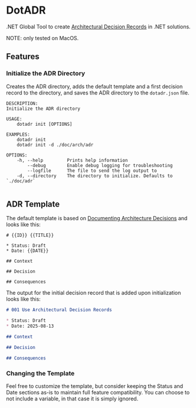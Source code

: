 # DotADR

.NET Global Tool to create [Architectural Decision Records](https://adr.github.io) in .NET solutions.

NOTE: only tested on MacOS.

## Features

### Initialize the ADR Directory

Creates the ADR directory, adds the default template and a first decision record to the directory, and saves the ADR directory to the `dotadr.json` file.

```text
DESCRIPTION:
Initialize the ADR directory

USAGE:
    dotadr init [OPTIONS]

EXAMPLES:
    dotadr init
    dotadr init -d ./doc/arch/adr

OPTIONS:
    -h, --help         Prints help information                             
        --debug        Enable debug logging for troubleshooting            
        --logfile      The file to send the log output to                  
    -d, --directory    The directory to initialize. Defaults to `./doc/adr`


```

## ADR Template

The default template is based on [Documenting Architecture Decisions](https://cognitect.com/blog/2011/11/15/documenting-architecture-decisions) and looks like this:

```text
# {{ID}} {{TITLE}}

* Status: Draft
* Date: {{DATE}}

## Context

## Decision

## Consequences

```

The output for the initial decision record that is added upon initialization looks like this:

```markdown
# 001 Use Architectural Decision Records

* Status: Draft
* Date: 2025-08-13

## Context

## Decision

## Consequences

```

### Changing the Template

Feel free to customize the template, but consider keeping the Status and Date sections as-is to maintain full feature compatibility.
You can choose to not include a variable, in that case it is simply ignored.
